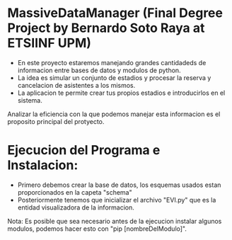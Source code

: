 # MassiveDataManager (Final Degree Project by Bernardo Soto Raya at ETSIINF UPM)

- En este proyecto estaremos manejando grandes cantidadeds de informacion entre bases de datos y modulos de python. 
- La idea es simular un conjunto de estadios y procesar la reserva y cancelacion de asistentes a los mismos.
- La aplicacion te permite crear tus propios estadios e introducirlos en el sistema. 

Analizar la eficiencia con la que podemos manejar esta informacion es el proposito principal del protyecto. 

# Ejecucion del Programa e Instalacion:

- Primero debemos crear la base de datos, los esquemas usados estan proporcionados en la capeta "schema"
- Posteriormente tenemos que inicializar el archivo "EVI.py" que es la entidad visualizadora de la informacion.

Nota: Es posible que sea necesario antes de la ejecucion instalar algunos modulos, podemos hacer esto con "pip [nombreDelModulo]". 

